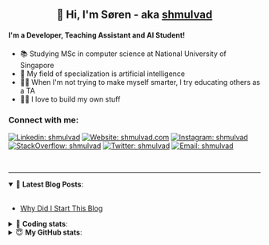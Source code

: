 <h2 align="center">
	👋 Hi, I'm Søren - aka <a href="https://shmulvad.com">shmulvad</a>
</h2>

#### I'm a Developer, Teaching Assistant and AI Student!
- 📚 Studying MSc in computer science at National University of Singapore
- 🧠 My field of specialization is artificial intelligence
- 👨‍🏫 When I'm not trying to make myself smarter, I try educating others as a TA
- 👨‍💻 I love to build my own stuff

### Connect with me:

[![Linkedin: shmulvad](https://img.shields.io/badge/shmulvad-blue?style=flat&logo=Linkedin&logoColor=white)][linkedin]
[![Website: shmulvad.com](https://img.shields.io/badge/shmulvad.com-47CCCC?&style=flat&logo=Google-Chrome&logoColor=white)][website]
[![Instagram: shmulvad](https://img.shields.io/badge/-@shmulvad-purple?style=flat&logo=Instagram&logoColor=white)][instagram]
[![StackOverflow: shmulvad](https://img.shields.io/badge/shmulvad-FE7A16?style=flat&logo=stack-overflow&logoColor=white)][stackOverflow]
[![Twitter: shmulvad](https://img.shields.io/badge/@shmulvad-1ca0f1?style=flat&logo=twitter&logoColor=white)][twitter]
[![Email: shmulvad](https://img.shields.io/badge/shmulvad-D14836?style=flat&logo=gmail&logoColor=white)][mail]

<br />

---

<details open>
 <summary>📕 <b>Latest Blog Posts</b>: </summary>

<br>

<!-- BLOG-POST-LIST:START -->
- [Why Did I Start This Blog](https://shmulvad.com/blog/why-did-start-this-blog)
<!-- BLOG-POST-LIST:END -->

</details>

<!-- --- -->

<details>
 <summary>🤖 <b>Coding stats</b>: </summary>

<br>

<!--START_SECTION:waka-->
**I'm a Night 🦉** 

```text
🌞 Morning    66 commits     ████░░░░░░░░░░░░░░░░░░░░░   16.79% 
🌆 Daytime    111 commits    ███████░░░░░░░░░░░░░░░░░░   28.24% 
🌃 Evening    100 commits    ██████░░░░░░░░░░░░░░░░░░░   25.45% 
🌙 Night      116 commits    ███████░░░░░░░░░░░░░░░░░░   29.52%

```


📊 **This Week I Spent My Time On** 

```text
💬 Programming Languages: 
HTML                     15 hrs 32 mins      ████████████░░░░░░░░░░░░░   48.77% 
Python                   11 hrs 55 mins      █████████░░░░░░░░░░░░░░░░   37.42% 
Other                    2 hrs 41 mins       ██░░░░░░░░░░░░░░░░░░░░░░░   8.45% 
YAML                     31 mins             ░░░░░░░░░░░░░░░░░░░░░░░░░   1.66% 
Text                     26 mins             ░░░░░░░░░░░░░░░░░░░░░░░░░   1.38%

🔥 Editors: 
VS Code                  27 hrs 52 mins      █████████████████████░░░░   87.47% 
Sublime Text             2 hrs 11 mins       █░░░░░░░░░░░░░░░░░░░░░░░░   6.88% 
Zsh                      1 hr 48 mins        █░░░░░░░░░░░░░░░░░░░░░░░░   5.65%

🐱‍💻 Projects: 
src                      25 hrs 5 mins       ███████████████████░░░░░░   78.72% 
dashboard                5 hrs 48 mins       ████░░░░░░░░░░░░░░░░░░░░░   18.25% 
Unknown Project          57 mins             ░░░░░░░░░░░░░░░░░░░░░░░░░   3.0% 
Terminal                 0 secs              ░░░░░░░░░░░░░░░░░░░░░░░░░   0.03% 
uncertainty-modelling    0 secs              ░░░░░░░░░░░░░░░░░░░░░░░░░   0.0%

```


<!--END_SECTION:waka-->

</details>

<!-- --- -->

<details>
 <summary>😇 <b>My GitHub stats</b>: </summary>

<br>

<img align="left" alt="shmulvad's Github Stats" src="https://github-readme-stats.vercel.app/api?username=shmulvad&show_icons=true&hide_border=true" />

</details>



[website]: https://shmulvad.com
[twitter]: https://twitter.com/shmulvad
[linkedin]: https://linkedin.com/in/shmulvad
[instagram]: https://instagram.com/shmulvad
[stackOverflow]: https://stackoverflow.com/users/9248793/shmulvad
[mail]: mailto:shmulvad@gmail.com
[github]: https://github.com/shmulvad
